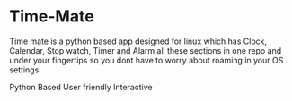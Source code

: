 # Time-Mate

Time mate is a python based app designed for linux which has Clock, Calendar, Stop watch, Timer and Alarm 
all these sections in one repo and under your fingertips so you dont have to worry about roaming in your OS settings

Python Based
User friendly 
Interactive
